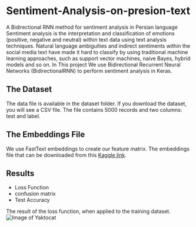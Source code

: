 # Sentiment-Analysis-on-presion-text

A Bidirectional RNN method for sentiment analysis in Persian language
Sentiment analysis is the interpretation and classification of emotions (positive, negative and neutral) within text data using text analysis techniques. Natural language ambiguities and indirect sentiments within the social media text have made it hard to classify by using traditional machine learning approaches, such as support vector machines, naive Bayes, hybrid models and so on. In This project We use Bidirectional Recurrent Neural Networks (BidirectionalRNN) to perform sentiment analysis in Keras.


## The Dataset
The data file is available in the dataset folder. If you download the dataset, you will see a CSV file. The file contains 5000 records and two columns: test and label.


## The Embeddings File
We use FastText embeddings to create our feature matrix. The embeddings file that can be downloaded from this [ Kaggle link](https://fasttext.cc/docs/en/crawl-vectors.html). 

## Results

* Loss Function
* confusion matrix
* Test Accuracy

The result of the loss function, when applied to the training dataset.
![Image of Yaktocat](https://github.com/khaniamir/Sentiment-Analysis-on-presion-text-/blob/master/Result/Result7/Train%20and%20Test.png)


